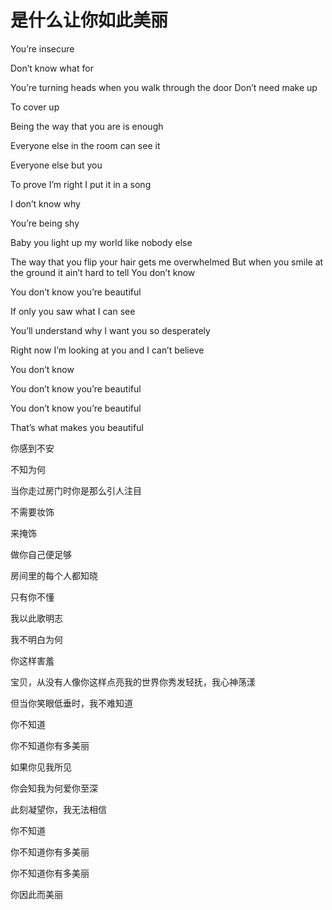# 是什么让你如此美丽

You’re insecure 

Don’t know what for 

You’re turning heads when you walk through the door Don’t need make up 

To cover up 

Being the way that you are is enough 

Everyone else in the room can see it 

Everyone else but you 

To prove I’m right I put it in a song 

I don’t know why 

You’re being shy 

Baby you light up my world like nobody else 

The way that you flip your hair gets me overwhelmed But when you smile at the ground it ain’t hard to tell You don’t know 

You don’t know you’re beautiful 

If only you saw what I can see 

You’ll understand why I want you so desperately 

Right now I’m looking at you and I can’t believe 

You don’t know 

You don’t know you’re beautiful 

You don’t know you’re beautiful 

That’s what makes you beautiful 

你感到不安 

不知为何 

当你走过房门时你是那么引人注目 

不需要妆饰 

来掩饰 

做你自己便足够 

房间里的每个人都知晓 

只有你不懂 

我以此歌明志 

我不明白为何 

你这样害羞 

宝贝，从没有人像你这样点亮我的世界你秀发轻抚，我心神荡漾 

但当你笑眼低垂时，我不难知道 

你不知道 

你不知道你有多美丽 

如果你见我所见 

你会知我为何爱你至深 

此刻凝望你，我无法相信 

你不知道 

你不知道你有多美丽 

你不知道你有多美丽 

你因此而美丽